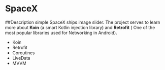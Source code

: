 # SpaceX

##Description 
simple SpaceX ships image slider. The project serves to learn more about **Koin** (a smart Kotlin injection library) and **Retrofit** ( One of the most popular
libraries used for Networking in Android).
- Koin
- Retrofit
- Coroutines
- LiveData
- MVVM 
